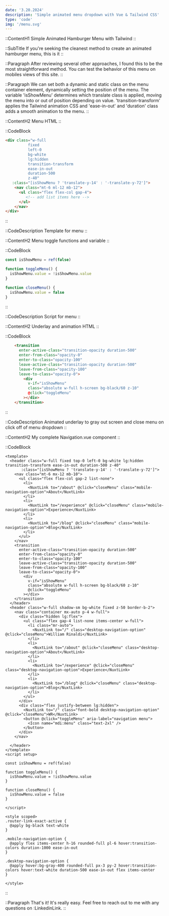 ```yaml
---
date: '3.20.2024'
description: 'Simple animated menu dropdown with Vue & Tailwind CSS'
type: 'code'
img: '/menu.svg'
---
```


::ContentH1
Simple Animated Hamburger Menu with Tailwind
::

::SubTitle
If you're seeking the cleanest method to create an animated hamburger menu, this is it
::

::Paragraph
After reviewing several other approaches, I found this to be the most straightforward method. 
You can test the behavior of this menu on mobiles views of this site.
::

::Paragraph
We can set both a dynamic and static class on the menu container element, dynamically setting the position of the menu.
The variable 'isShowMenu' determines which translate class is applied, moving the menu into or out of position depending on value.
'transition-transform' applies the Tailwind animation CSS and 'ease-in-out' and 'duration' class adds a smooth animation to the menu.
::

::ContentH2
Menu HTML
::

::CodeBlock
```html
<div class="w-full 
          fixed 
          left-0 
          bg-white
          lg:hidden 
          transition-transform 
          ease-in-out 
          duration-500 
          z-40"
   :class="[isShowMenu ? 'translate-y-14' : '-translate-y-72']">
    <nav class="mt-6 ml-12 mb-12">
      <ul class="flex flex-col gap-4">
         <!-- add list items here -->
      </ul>
    </nav>
</div>
```
::

::CodeDescription
Template for menu
::

::ContentH2
Menu toggle functions and variable
::

::CodeBlock
```js
const isShowMenu = ref(false)

function toggleMenu() {
  isShowMenu.value = !isShowMenu.value
}

function closeMenu() {
  isShowMenu.value = false
}
```
::

::CodeDescription
Script for menu
::

::ContentH2
Underlay and animation HTML
::

::CodeBlock
```html
    <transition
      enter-active-class="transition-opacity duration-500"
      enter-from-class="opacity-0"
      enter-to-class="opacity-100"
      leave-active-class="transition-opacity duration-500"
      leave-from-class="opacity-100"
      leave-to-class="opacity-0">
        <div
          v-if="isShowMenu"
          class="absolute w-full h-screen bg-black/60 z-10"
          @click="toggleMenu"
        ></div>
    </transition>
```
::

::CodeDescription
Animated underlay to gray out screen and close menu on click off of menu dropdown
::

::ContentH2
My complete Navigation.vue component
::

::CodeBlock
```vue
<template>
  <header class="w-full fixed top-0 left-0 bg-white lg:hidden transition-transform ease-in-out duration-500 z-40"
       :class="[isShowMenu ? 'translate-y-14' : '-translate-y-72']">
    <nav class="mt-6 mx-12 mb-10">
      <ul class="flex flex-col gap-2 list-none">
        <li>
          <NuxtLink to="/about" @click="closeMenu" class="mobile-navigation-option">About</NuxtLink>
        </li>
        <li>
          <NuxtLink to="/experience" @click="closeMenu" class="mobile-navigation-option">Experience</NuxtLink>
        </li>
        <li>
          <NuxtLink to="/blog" @click="closeMenu" class="mobile-navigation-option">Blog</NuxtLink>
        </li>
      </ul>
    </nav>
    <transition
      enter-active-class="transition-opacity duration-500"
      enter-from-class="opacity-0"
      enter-to-class="opacity-100"
      leave-active-class="transition-opacity duration-500"
      leave-from-class="opacity-100"
      leave-to-class="opacity-0">
        <div
          v-if="isShowMenu"
          class="absolute w-full h-screen bg-black/60 z-10"
          @click="toggleMenu"
        ></div>
    </transition>
  </header>
  <header class="w-full shadow-sm bg-white fixed z-50 border-b-2">
    <nav class="container mx-auto p-4 w-full">
      <div class="hidden lg:flex">
        <ul class="flex gap-4 list-none items-center w-full">
          <li class="mr-auto">
            <NuxtLink to="/" class="desktop-navigation-option" @click="closeMenu">William Rinaldi</NuxtLink>
          </li>
          <li>
            <NuxtLink to="/about" @click="closeMenu" class="desktop-navigation-option">About</NuxtLink>
          </li>
          <li>
            <NuxtLink to="/experience" @click="closeMenu" class="desktop-navigation-option">Experience</NuxtLink>
          </li>
          <li>
            <NuxtLink to="/blog" @click="closeMenu" class="desktop-navigation-option">Blog</NuxtLink>
          </li>
        </ul>
      </div>
      <div class="flex justify-between lg:hidden">
        <NuxtLink to="/" class="font-bold desktop-navigation-option" @click="closeMenu">WR</NuxtLink>
        <button @click="toggleMenu" aria-label="navigation menu">
          <Icon name="mdi:menu" class="text-2xl" />
        </button>
      </div>
    </nav>
    
  </header>
</template>
<script setup>

const isShowMenu = ref(false)

function toggleMenu() {
  isShowMenu.value = !isShowMenu.value
}

function closeMenu() {
  isShowMenu.value = false
}

</script>

<style scoped>
.router-link-exact-active {
  @apply bg-black text-white
}

.mobile-navigation-option {
  @apply flex items-center h-16 rounded-full pl-6 hover:transition-colors duration-1000 ease-in-out
}

.desktop-navigation-option {
  @apply hover:bg-gray-400 rounded-full px-3 py-2 hover:transition-colors hover:text-white duration-500 ease-in-out flex items-center
}

</style>

```
::


::Paragraph
That's it!  It's really easy.  Feel free to reach out to me with any questions on :LinkedinLink.
::



